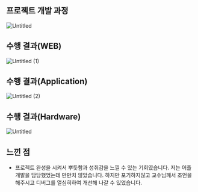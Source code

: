 ## 프로젝트 개발 과정

![Untitled](https://github.com/se6in/SmartDoorlock/assets/116144890/45e7628f-c79d-4557-b9fa-5dc082082b2b)

## 수행 결과(WEB)

![Untitled (1)](https://github.com/se6in/SmartDoorlock/assets/116144890/f45f0a0d-d03e-448e-8e2f-39d14e9a01ff)

## 수행 결과(Application)

![Untitled (2)](https://github.com/se6in/SmartDoorlock/assets/116144890/4b401cb6-f776-48a1-93ae-a201c3acf206)

## 수행 결과(Hardware)

![Untitled](https://github.com/se6in/SmartDoorlock/assets/116144890/08d399e9-b400-4bbf-b3f8-bf60b6649f57)

## 느낀 점

- 프로젝트 완성을 시켜서 뿌듯함과 성취감을 느낄 수 있는 기회였습니다. 저는 어플개발을 담당했었는데 만만치 않았습니다. 하지만 포기하지않고 교수님께서 조언을 해주시고 디버그를 열심히하여 개선해 나갈 수 있었습니다.
